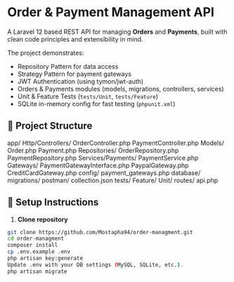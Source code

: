# Order & Payment Management API

A Laravel 12 based REST API for managing **Orders** and **Payments**, built with clean code principles and extensibility in mind.  

The project demonstrates:  
- Repository Pattern for data access  
- Strategy Pattern for payment gateways  
- JWT Authentication (using tymon/jwt-auth)  
- Orders & Payments modules (models, migrations, controllers, services)  
- Unit & Feature Tests (`tests/Unit`, `tests/Feature`)  
- SQLite in-memory config for fast testing (`phpunit.xml`)  

## 📂 Project Structure
app/
Http/Controllers/
OrderController.php
PaymentController.php
Models/
Order.php
Payment.php
Repositories/
OrderRepository.php
PaymentRepository.php
Services/Payments/
PaymentService.php
Gateways/
PaymentGatewayInterface.php
PaypalGateway.php
CreditCardGateway.php
config/
payment_gateways.php
database/
migrations/
postman/
collection.json
tests/
Feature/
Unit/
routes/
api.php


## 🚀 Setup Instructions

1. **Clone repository**
```bash
git clone https://github.com/Mostapha94/order-managment.git
cd order-managment
composer install
cp .env.example .env
php artisan key:generate
Update .env with your DB settings (MySQL, SQLite, etc.).
php artisan migrate
